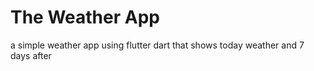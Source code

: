 # The Weather App

a simple weather app using flutter dart that shows today weather and 7 days after
